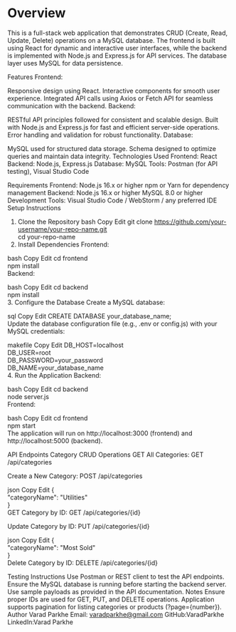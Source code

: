 # Overview
This is a full-stack web application that demonstrates CRUD (Create, Read, Update, Delete) operations on a MySQL database. The frontend is built using React for dynamic and interactive user interfaces, while the backend is implemented with Node.js and Express.js for API services. The database layer uses MySQL for data persistence.

Features
Frontend:

Responsive design using React.
Interactive components for smooth user experience.
Integrated API calls using Axios or Fetch API for seamless communication with the backend.
Backend:

RESTful API principles followed for consistent and scalable design.
Built with Node.js and Express.js for fast and efficient server-side operations.
Error handling and validation for robust functionality.
Database:

MySQL used for structured data storage.
Schema designed to optimize queries and maintain data integrity.
Technologies Used
Frontend: React
Backend: Node.js, Express.js
Database: MySQL
Tools: Postman (for API testing), Visual Studio Code

Requirements
Frontend:
Node.js 16.x or higher
npm or Yarn for dependency management
Backend:
Node.js 16.x or higher
MySQL 8.0 or higher
Development Tools:
Visual Studio Code / WebStorm / any preferred IDE
Setup Instructions
1. Clone the Repository
bash
Copy
Edit
git clone https://github.com/your-username/your-repo-name.git  
cd your-repo-name  
2. Install Dependencies
Frontend:

bash
Copy
Edit
cd frontend  
npm install  
Backend:

bash
Copy
Edit
cd backend  
npm install  
3. Configure the Database
Create a MySQL database:

sql
Copy
Edit
CREATE DATABASE your_database_name;  
Update the database configuration file (e.g., .env or config.js) with your MySQL credentials:

makefile
Copy
Edit
DB_HOST=localhost  
DB_USER=root  
DB_PASSWORD=your_password  
DB_NAME=your_database_name  
4. Run the Application
Backend:

bash
Copy
Edit
cd backend  
node server.js  
Frontend:

bash
Copy
Edit
cd frontend  
npm start  
The application will run on http://localhost:3000 (frontend) and http://localhost:5000 (backend).

API Endpoints
Category CRUD Operations
GET All Categories:
GET /api/categories

Create a New Category:
POST /api/categories

json
Copy
Edit
{  
  "categoryName": "Utilities"  
}  
GET Category by ID:
GET /api/categories/{id}

Update Category by ID:
PUT /api/categories/{id}

json
Copy
Edit
{  
  "categoryName": "Most Sold"  
}  
Delete Category by ID:
DELETE /api/categories/{id}

Testing Instructions
Use Postman or REST client to test the API endpoints.
Ensure the MySQL database is running before starting the backend server.
Use sample payloads as provided in the API documentation.
Notes
Ensure proper IDs are used for GET, PUT, and DELETE operations.
Application supports pagination for listing categories or products (?page={number}).
Author
Varad Parkhe
Email: varadparkhe@gmail.com
GitHub:VaradParkhe
LinkedIn:Varad Parkhe
